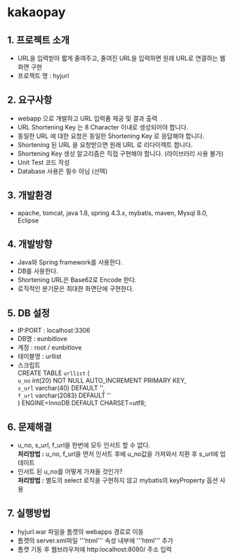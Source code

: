 # kakaopay

## 1. 프로젝트 소개
  - URL을 입력받아 짧게 줄여주고, 줄여진 URL을 입력하면 원래 URL로 연결하는 웹화면 구현
  - 프로젝트 명 : hyjurl
  
## 2. 요구사항
  - webapp 으로 개발하고 URL 입력폼 제공 및 결과 출력
  - URL Shortening Key 는 8 Character 이내로 생성되어야 합니다.
  - 동일한 URL 에 대한 요청은 동일한 Shortening Key 로 응답해야 합니다.
  - Shortening 된 URL 을 요청받으면 원래 URL 로 리다이렉트 합니다.
  - Shortening Key 생성 알고리즘은 직접 구현해야 합니다. (라이브러리 사용 불가)
  - Unit Test 코드 작성
  - Database 사용은 필수 아님 (선택)
  
## 3. 개발환경
  - apache, tomcat, java 1.8, spring 4.3.x, mybatis, maven, Mysql 8.0, Eclipse
  
## 4. 개발방향
  - Java와 Spring framework를 사용한다.  
  - DB를 사용한다.   
  - Shortening URL은 Base62로 Encode 한다.  
  - 로직적인 분기문은 최대한 화면단에 구현한다.
  
## 5. DB 설정
  - IP:PORT : localhost:3306
  - DB명 : eunbitlove
  - 계정 : root / eunbitlove
  - 테이블명 : urllist
  - 스크립트<br>CREATE TABLE `urllist` (<br>
  `u_no` int(20) NOT NULL AUTO_INCREMENT PRIMARY KEY,<br>`s_url` varchar(40) DEFAULT '',<br>`f_url` varchar(2083) DEFAULT ''<br>) ENGINE=InnoDB DEFAULT CHARSET=utf8;
  
  
## 6. 문제해결
  - u_no, s_url, f_url을 한번에 모두 인서트 할 수 없다.<br>**처리방법 :** u_no, f_url을 먼저 인서트 후에 u_no값을 가져와서 치환 후 s_url에 업데이트
  - 인서트 된 u_no를 어떻게 가져올 것인가?<br>**처리방법 :** 별도의 select 로직을 구현하지 않고 mybatis의 keyProperty 옵션 사용

## 7. 실행방법
  - hyjurl.war 파일을 톰캣의 webapps 경로로 이동
  - 톰캣의 server.xml파일 '''html<host></host>''' 속성 내부에 '''html<Context docBase="hyjurl" path="/" reloadable="true" source="org.eclipse.jst.jee.server:hyjurl"/>''' 추가
  - 톰캣 기동 후 웹브라우저에 http:localhost:8080/ 주소 입력